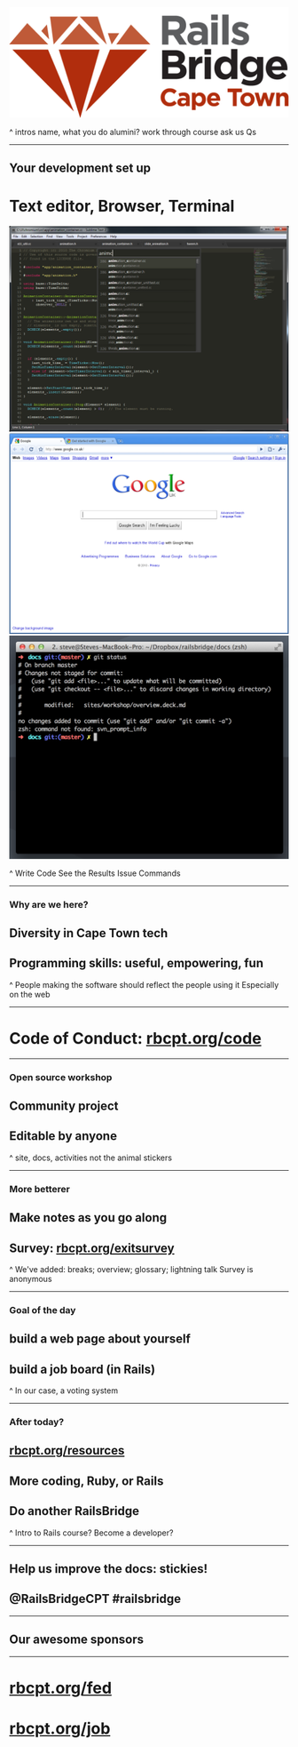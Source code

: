 ![Railsbridge 100%](img/railsbridge-cape-town-logo-large.png)

^ intros
name, what you do
alumini?
work through course
ask us Qs

---

## Your development set up
# Text editor, Browser, Terminal

![Sublime Text inline](img/set-up-text-editor.png) ![Browser inline](img/set-up-browser.png) ![Terminal inline](img/set-up-terminal.png)

^ Write Code
See the Results
Issue Commands

---

### Why are we here?

## Diversity in Cape Town tech
## Programming skills: useful, empowering, fun

^ People making the software should reflect the people using it
Especially on the web

---

# Code of Conduct: [rbcpt.org/code](http://rbcpt.org/code/)

---

### Open source workshop

## Community project
## Editable by anyone

^ site, docs, activities
not the animal stickers

---

### More betterer

## Make notes as you go along
## Survey: [rbcpt.org/exitsurvey](http://rbcpt.org/exitsurvey)

^ We've added: breaks; overview; glossary; lightning talk
Survey is anonymous

---

### Goal of the day
## build a web page about yourself
## build a job board (in Rails)

^ In our case, a voting system

---

### After today?

## [rbcpt.org/resources](http://rbcpt.org/resources/)
## More coding, Ruby, or Rails
## Do another RailsBridge

^ Intro to Rails course?
Become a developer?

---

## Help us improve the docs: stickies!
## @RailsBridgeCPT #railsbridge

---

## Our awesome sponsors

---

# [rbcpt.org/fed](http://rbcpt.org/fed/)
# [rbcpt.org/job](http://rbcpt.org/job/)
